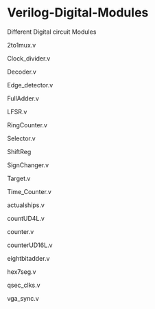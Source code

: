 # Verilog-Digital-Modules
Different Digital circuit Modules


2to1mux.v

Clock_divider.v

Decoder.v

Edge_detector.v

FullAdder.v

LFSR.v


RingCounter.v

Selector.v

ShiftReg

SignChanger.v

Target.v

Time_Counter.v

actualships.v

countUD4L.v

counter.v

counterUD16L.v

eightbitadder.v

hex7seg.v

qsec_clks.v

vga_sync.v
